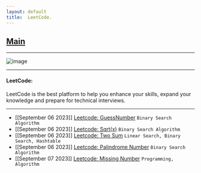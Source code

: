 ```yaml
---
layout: default
title:  LeetCode.
---
```


<h2 class="menu-header" id="index"><a href="../../../index.html">Main</a></h2>
<hr>

![image](https://github.com/h4ckyou/h4ckyou.github.io/assets/127159644/0d26a172-e038-4f5b-835e-1e35c03e8d6e)


* * *
<h4 class="menu-header" id="programming">LeetCode:</h4>
LeetCode is the best platform to help you enhance your skills, expand your knowledge and prepare for technical interviews.
<hr>

- [[September 06 2023]] [Leetcode: GuessNumber](https://h4ckyou.github.io/posts/programming/Leetcode/Guess%20Number%20Higher%20or%20Lower/solution.html) `Binary Search Algorithm`
- [[September 06 2023]] [Leetcode: Sqrt(x)](https://h4ckyou.github.io/posts/programming/Leetcode/Sqrt/solution.html) `Binary Search Algorithm`
- [[September 06 2023]] [Leetcode: Two Sum](https://h4ckyou.github.io/posts/programming/Leetcode/TwoSum/solution.html) `Linear Search, Binary Search, Hashtable`
- [[September 06 2023]] [Leetcode: Palindrome Number](https://h4ckyou.github.io/posts/programming/Leetcode/Palindrom%20Number/solution.html) `Binary Search Algorithm`
- [[September 07 2023]] [Leetcode: Missing Number](https://h4ckyou.github.io/posts/programming/Leetcode/Missing%20Number/solution.html) `Programming, Algorithm`
